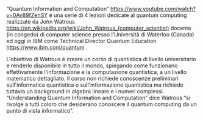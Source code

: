 “Quantum Information and Computation” https://www.youtube.com/watch?v=0Av89fZenSY è una serie di 4 lezioni dedicate al quantum computing realizzate da John Watrous https://en.wikipedia.org/wiki/John_Watrous_(computer_scientist) docente (in congedo) di computer science presso l’Università di Waterloo (Canada) ed oggi in IBM come Technical Director Quantum Education https://www.ibm.com/quantum .

L'obiettivo di Watrous è creare un corso di quantistica di livello universitario e renderlo disponibile in tutto il mondo, spiegando come funzionano effettivamente l'informazione e la computazione quantistica, a un livello matematico dettagliato. 
Il corso non richiede conoscenze preliminari sull'informatica quantistica o sull'informazione quantistica ma richiede tuttavia un background in algebra lineare e i numeri complessi.
“Understanding Quantum Information and Computation” dice Watrous “si rivolge a tutti coloro che desiderano conoscere il quantum computing da un punto di vista informatico”.
